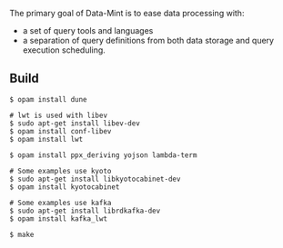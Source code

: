The primary goal of Data-Mint is to ease data processing with:

* a set of query tools and languages
* a separation of query definitions from both data storage and query execution scheduling.

## Build

```shell
$ opam install dune

# lwt is used with libev
$ sudo apt-get install libev-dev
$ opam install conf-libev
$ opam install lwt

$ opam install ppx_deriving yojson lambda-term

# Some examples use kyoto
$ sudo apt-get install libkyotocabinet-dev
$ opam install kyotocabinet

# Some examples use kafka
$ sudo apt-get install librdkafka-dev
$ opam install kafka_lwt

$ make
```
